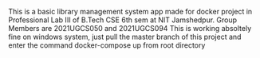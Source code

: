 This is a basic library management system app made for docker project in Professional Lab III of B.Tech CSE 6th sem at NIT Jamshedpur.
Group Members are 2021UGCS050 and 2021UGCS094
This is working absoltely fine on windows system, just pull the master branch of this project and enter the command docker-compose up from root directory
